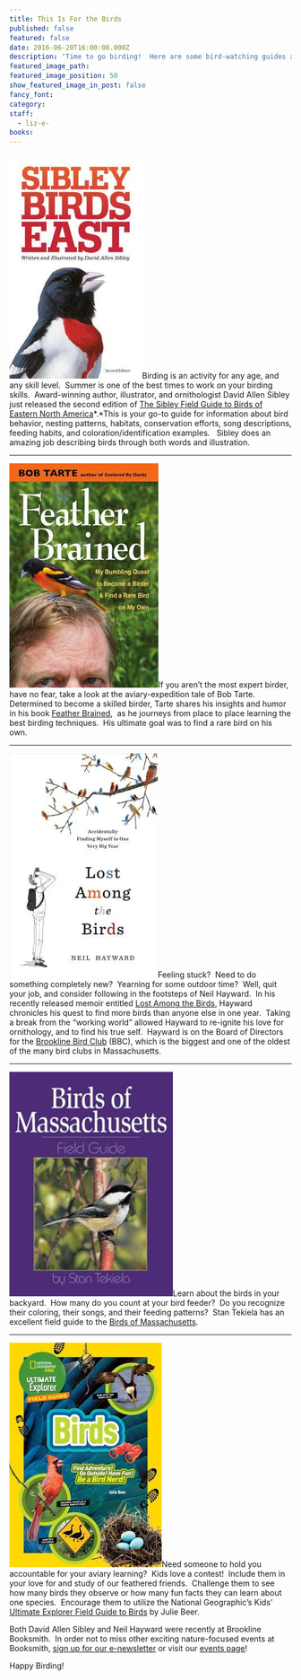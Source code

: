 ```yaml
---
title: This Is For the Birds
published: false
featured: false
date: 2016-06-20T16:00:00.000Z
description: 'Time to go birding!  Here are some bird-watching guides and tales.'
featured_image_path:
featured_image_position: 50
show_featured_image_in_post: false
fancy_font:
category:
staff:
  - liz-e-
books:
---
```



[![](/uploads/versions/9780307957917---x----237-400x---.jpg)](http://www.brooklinebooksmith-shop.com/book/9780307957917)Birding is an activity for any age, and any skill level.&nbsp; Summer is one of the best times to work on your birding skills.&nbsp; Award-winning author, illustrator, and ornithologist David Allen Sibley just released the second edition of [The Sibley Field Guide to Birds of Eastern North America](http://www.brooklinebooksmith-shop.com/book/9780307957917)*.*This is your go-to guide for information about bird behavior, nesting patterns, habitats, conservation efforts, song descriptions, feeding habits, and coloration/identification examples. &nbsp; Sibley does an amazing job describing birds through both words and illustration.&nbsp; &nbsp; &nbsp;

---

[![](/uploads/versions/9780472119868---x----266-400x---.jpg)](http://www.brooklinebooksmith-shop.com/book/9780472119868)If you aren’t the most expert birder, have no fear, take a look at the aviary-expedition tale of Bob Tarte.&nbsp; Determined to become a skilled birder, Tarte shares his insights and humor in his book [Feather Brained](http://www.brooklinebooksmith-shop.com/book/9780472119868), &nbsp;as he journeys from place to place learning the best birding techniques.&nbsp; His ultimate goal was to find a rare bird on his own. &nbsp; &nbsp;

---

[![](/uploads/versions/9781632865793---x----265-400x---.jpg)](http://www.brooklinebooksmith-shop.com/book/9781632865793)Feeling stuck?&nbsp; Need to do something completely new?&nbsp; Yearning for some outdoor time?&nbsp; Well, quit your job, and consider following in the footsteps of Neil Hayward.&nbsp; In his recently released memoir entitled [Lost Among the Birds](http://www.brooklinebooksmith-shop.com/book/9781632865793), Hayward chronicles his quest to find more birds than anyone else in one year.&nbsp; Taking a break from the “working world” allowed Hayward to re-ignite his love for ornithology, and to find his true self.&nbsp; Hayward is on the Board of Directors for the [Brookline Bird Club](http://www.brooklinebirdclub.org/) (BBC), which is the biggest and one of the oldest of the many bird clubs in Massachusetts.

---

[![](/uploads/versions/9781885061881---x----292-400x---.jpg)](http://www.brooklinebooksmith-shop.com/book/9781885061881)Learn about the birds in your backyard.&nbsp; How many do you count at your bird feeder?&nbsp; Do you recognize their coloring, their songs, and their feeding patterns?&nbsp; Stan Tekiela has an excellent field guide to the [Birds of Massachusetts](http://www.brooklinebooksmith-shop.com/book/9781885061881).

---

[![](/uploads/versions/9781426322990---x----272-400x---.jpg)](http://www.brooklinebooksmith-shop.com/book/9781426322990)Need someone to hold you accountable for your aviary learning?&nbsp; Kids love a contest!&nbsp; Include them in your love for and study of our feathered friends.&nbsp; Challenge them to see how many birds they observe or how many fun facts they can learn about one species.&nbsp; Encourage them to utilize the National Geographic’s Kids’ [Ultimate Explorer Field Guide to Birds](http://www.brooklinebooksmith-shop.com/book/9781426322990) by Julie Beer.&nbsp; &nbsp;&nbsp;

Both David Allen Sibley and Neil Hayward were recently at Brookline Booksmith.&nbsp; In order not to miss other exciting nature-focused events at Booksmith, [sign up for our e-newsletter](http://www.brooklinebooksmith.com/about-us/) or visit our [events page](http://www.brooklinebooksmith.com/events/)!

Happy Birding!